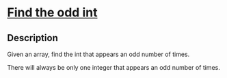 # [Find the odd int](https://www.codewars.com/kata/find-the-odd-int)

## Description

Given an array, find the int that appears an odd number of times.

There will always be only one integer that appears an odd number of times.
